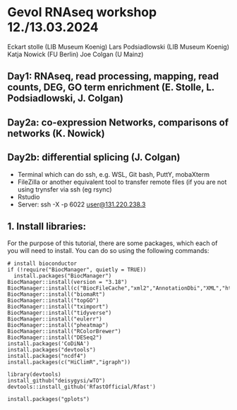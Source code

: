 # Gevol RNAseq workshop 12./13.03.2024
Eckart stolle (LIB Museum Koenig)
Lars Podsiadlowski (LIB Museum Koenig)
Katja Nowick (FU Berlin)
Joe Colgan (U Mainz)

## Day1: RNAseq, read processing, mapping, read counts, DEG, GO term enrichment (E. Stolle, L. Podsiadlowski, J. Colgan)
## Day2a: co-expression Networks, comparisons of networks (K. Nowick)
## Day2b: differential splicing (J. Colgan)


- Terminal which can do ssh, e.g. WSL, Git bash, PuttY, mobaXterm 
- FileZilla or another equivalent tool to transfer remote files (if you are not using trynsfer via ssh (eg rsync)
- Rstudio
- Server: ssh -X -p 6022 user@131.220.238.3

## 1. Install libraries:  
For the purpose of this tutorial, there are some packages, which each of you
will need to install. You can do so using the following commands:  
```
# install bioconductor
if (!require("BiocManager", quietly = TRUE))
  install.packages("BiocManager")
BiocManager::install(version = "3.18")
BiocManager::install(c("BiocFileCache","xml2","AnnotationDbi","XML","httr","KEGGREST","lintr","lattice","Rgraphviz"))
BiocManager::install("biomaRt")
BiocManager::install("topGO")
BiocManager::install("tximport")
BiocManager::install("tidyverse")
BiocManager::install("eulerr")
BiocManager::install("pheatmap")
BiocManager::install("RColorBrewer")
BiocManager::install("DESeq2")
install.packages('CoDiNA')
install.packages("devtools")
install.packages("ncdf4")
install.packages(c("HiClimR","igraph"))

library(devtools)
install_github("deisygysi/wTO")
devtools::install_github('RfastOfficial/Rfast')

install.packages("gplots")
```
